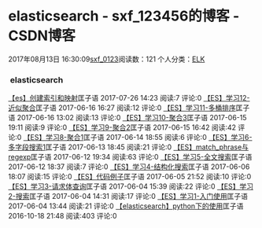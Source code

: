 # elasticsearch - sxf_123456的博客 - CSDN博客
2017年08月13日 16:30:09[sxf_0123](https://me.csdn.net/sxf_123456)阅读数：121
个人分类：[ELK](https://blog.csdn.net/sxf_123456/article/category/7036606)
###  elasticsearch
[【es】创建索引和映射](http://www.cnblogs.com/dplearning/p/7239465.html)匡子语
 2017-07-26 14:23 阅读:7 评论:0
[【ES】学习12-近似聚合](http://www.cnblogs.com/dplearning/p/7028118.html)匡子语
 2017-06-16 16:27 阅读:12 评论:0
[【ES】学习11-多桶排序](http://www.cnblogs.com/dplearning/p/7026960.html)匡子语
 2017-06-16 13:02 阅读:13 评论:0
[【ES】学习10-聚合3](http://www.cnblogs.com/dplearning/p/7019543.html)匡子语
 2017-06-15 19:11 阅读:9 评论:0
[【ES】学习9-聚合2](http://www.cnblogs.com/dplearning/p/7018656.html)匡子语
 2017-06-15 16:42 阅读:42 评论:0
[【ES】学习8-聚合1](http://www.cnblogs.com/dplearning/p/7010472.html)匡子语
 2017-06-14 18:55 阅读:6 评论:0
[【ES】学习6-多字段搜索1](http://www.cnblogs.com/dplearning/p/7002910.html)匡子语
 2017-06-13 18:45 阅读:21 评论:0
[【ES】match_phrase与regexp](http://www.cnblogs.com/dplearning/p/6994643.html)匡子语
 2017-06-12 19:34 阅读:63 评论:0
[【ES】学习5-全文搜索](http://www.cnblogs.com/dplearning/p/6994424.html)匡子语
 2017-06-12 18:37 阅读:7 评论:0
[【ES】学习4-结构化搜索](http://www.cnblogs.com/dplearning/p/6952915.html)匡子语
 2017-06-06 18:07 阅读:15 评论:0
[【ES】代码例子](http://www.cnblogs.com/dplearning/p/6947297.html)匡子语
 2017-06-05 21:52 阅读:10 评论:0
[【ES】学习3-请求体查询](http://www.cnblogs.com/dplearning/p/6940715.html)匡子语
 2017-06-04 15:39 阅读:22 评论:0
[【ES】学习2-搜索](http://www.cnblogs.com/dplearning/p/6940458.html)匡子语
 2017-06-04 14:31 阅读:17 评论:0
[【ES】学习1-入门使用](http://www.cnblogs.com/dplearning/p/6940291.html)匡子语
 2017-06-04 13:44 阅读:21 评论:0
[【elasticsearch】python下的使用](http://www.cnblogs.com/dplearning/p/5975158.html)匡子语
 2016-10-18 21:48 阅读:403 评论:0
